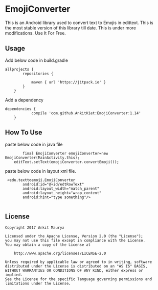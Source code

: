 # EmojiConverter
This is an Android library used to convert text to Emojis in edittext. This is the most stable version of this library till date. This is under more modifications. Use It For Free.

## Usage
Add below code in build.gradle
```
allprojects {
		repositories {
			
			maven { url 'https://jitpack.io' }
		}
	}
```
Add a dependency
```
dependencies {
	        compile 'com.github.AnkitKiet:EmojiConverter:1.14'
	}
```

## How To Use

paste below code in java file

```
        final EmojiConverter emojiConverter=new EmojiConverter(MainActivity.this);
  	editText.setText(emojiConverter.convertEmoji());

```
paste below code in layout xml file.
```
 <edu.texttoemoji.EmojiConverter
        android:id="@+id/edtRawText"
        android:layout_width="match_parent"
        android:layout_height="wrap_content"
        android:hint="type something"/>
	
```


## License
```
Copyright 2017 Ankit Maurya

Licensed under the Apache License, Version 2.0 (the "License");
you may not use this file except in compliance with the License.
You may obtain a copy of the License at

    http://www.apache.org/licenses/LICENSE-2.0

Unless required by applicable law or agreed to in writing, software
distributed under the License is distributed on an "AS IS" BASIS,
WITHOUT WARRANTIES OR CONDITIONS OF ANY KIND, either express or implied.
See the License for the specific language governing permissions and
limitations under the License.
```
